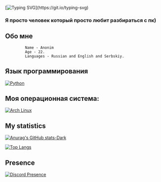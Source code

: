 [![Typing SVG](https://readme-typing-svg.demolab.com?font=Fira+Code&pause=1000&width=435&lines=Hello+my+dear+friend.;If+you+are+reading+this+profile.;Then+it+appealed+to+you+in+some+way.;Then+welcome.)](https://git.io/typing-svg)

### Я просто человек который просто любит разбираться с пк)

## Обо мне
             Name - Anonim 
             Age - 22.
             Languages - Russian and English and Serbskiy.


## Язык программирования
  [![Python](https://img.shields.io/badge/python-3670A0?style=for-the-badge&logo=python&logoColor=ffdd54)](https://www.python.org/)

## Моя операционная система:
  [![Arch Linux](https://archlinux.org/static/logos/archlinux-logo-black-1200dpi.94d8489023b3.png)](https://archlinux.org/)

## My statistics
[![Anurag's GitHub stats-Dark](https://github-readme-stats.vercel.app/api?username=Anonim-IT&show_icons=true&theme=dark#gh-dark-mode-only)](https://github.com/anuraghazra/github-readme-stats#gh-dark-mode-only)

[![Top Langs](https://github-readme-stats.vercel.app/api/top-langs/?username=Anonim-IT&layout=donut&theme=tokyonight)](https://github.com/anuraghazra/github-readme-stats)

## Presence

[![Discord Presence](https://lanyard.cnrad.dev/api/1220814806169288878)](https://discord.com/users/1220814806169288878)
